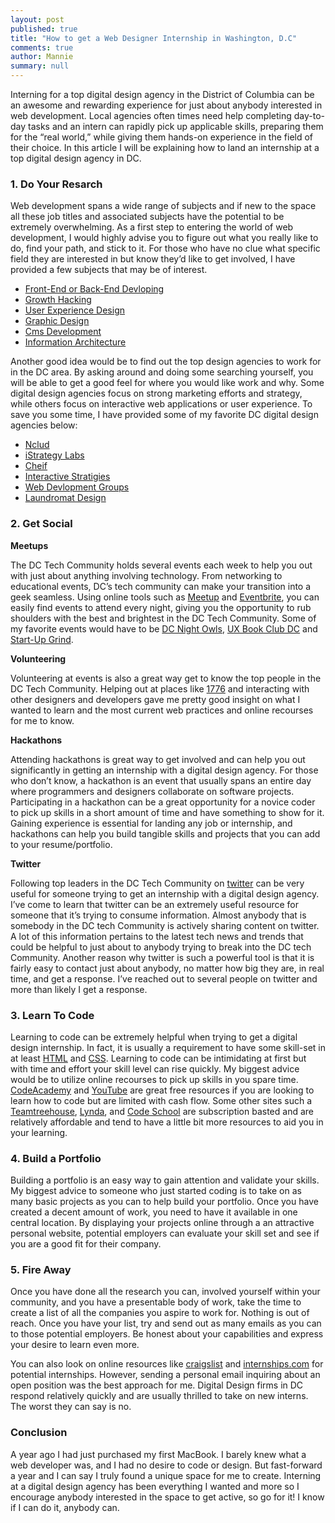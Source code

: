 ```yaml
---
layout: post
published: true
title: "How to get a Web Designer Internship in Washington, D.C"
comments: true
author: Mannie
summary: null
---
```


Interning for a top digital design agency in the District of Columbia can be an awesome and rewarding experience for just about anybody interested in web development. Local agencies often times need help completing day-to-day tasks and an intern can rapidly pick up applicable skills, preparing them for the “real world,” while giving them hands-on experience in the field of their choice. In this article I will be explaining how to land an internship at a top digital design agency in DC.

### 1. Do Your Resarch

Web development spans a wide range of subjects and if new to the space all these job titles and associated subjects have the potential to be extremely overwhelming.  As a first step to entering the world of web development, I would highly advise you to figure out what you really like to do, find your path, and stick to it. For those who have no clue what specific field they are interested in but know they’d like to get involved, I have provided a few subjects that may be of interest.

- [Front-End or Back-End Devloping](http://en.wikipedia.org/wiki/Front_and_back_ends)
- [Growth Hacking](http://en.wikipedia.org/wiki/Growth_hacking)
- [User Experience Design](http://en.wikipedia.org/wiki/User_experience_design)
- [Graphic Design](http://en.wikipedia.org/wiki/Graphic_design)
- [Cms Development](http://en.wikipedia.org/wiki/Content_management_system)
- [Information Architecture](http://en.wikipedia.org/wiki/Information_architecture)

Another good idea would be to find out the top design agencies to work for in the DC area. By asking around and doing some searching yourself, you will be able to get a good feel for where you would like work and why. Some digital design agencies focus on strong marketing efforts and strategy, while others focus on interactive web applications or user experience.  To save you some time, I have provided some of my favorite DC digital design agencies below:

- [Nclud](http://nclud.com/)
- [iStrategy Labs](http://istrategylabs.com/)
- [Cheif](http://www.mybigchief.com/)
- [Interactive Stratigies](http://www.interactivestrategies.com/)
- [Web Devlopment Groups](http://www.webdevelopmentgroup.com/)
- [Laundromat Design](http://laundromatdesign.com/)

### 2. Get Social

**Meetups**

The DC Tech Community holds several events each week to help you out with just about anything involving technology. From networking to educational events, DC’s tech community can make your transition into a geek seamless.  Using online tools such as [Meetup](http://www.meetup.com/) and [Eventbrite](http://www.eventbrite.com/directory?q=tech+event&loc=Washington%2C+DC), you can easily find events to attend every night, giving you the opportunity to rub shoulders with the best and brightest in the DC Tech Community. Some of my favorite events would have to be [DC Night Owls](http://www.meetup.com/dcnightowls/), [UX Book Club DC](http://www.meetup.com/Washington-DC-UX-Book-Club/) and [Start-Up Grind](http://startupgrind.com/washington-dc/).

**Volunteering**

Volunteering at events is also a great way get to know the top people in the DC Tech Community. Helping out at places like [1776](http://1776dc.com/) and interacting with other designers and developers gave me pretty good insight on what I wanted to learn and the most current web practices and online recourses for me to know.

**Hackathons**

Attending hackathons is great way to get involved and can help you out significantly in getting an internship with a digital design agency.  For those who don’t know, a hackathon is an event that usually spans an entire day where programmers and designers collaborate on software projects.  Participating in a hackathon can be a great opportunity for a novice coder to pick up skills in a short amount of time and have something to show for it. Gaining experience is essential for landing any job or internship, and hackathons can help you build tangible skills and projects that you can add to your resume/portfolio.

**Twitter**

Following top leaders in the DC Tech Community on [twitter](https://twitter.com/) can be very useful for someone trying to get an internship with a digital design agency. I’ve come to learn that twitter can be an extremely useful resource for someone that it’s trying to consume information. Almost anybody that is somebody in the DC tech Community is actively sharing content on twitter. A lot of this information pertains to the latest tech news and trends that could be helpful to just about to anybody trying to break into the DC tech Community. Another reason why twitter is such a powerful tool is that it is fairly easy to contact just about anybody, no matter how big they are, in real time, and get a response. I’ve reached out to several people on twitter and more than likely I get a response.

### 3. Learn To Code

Learning to code can be extremely helpful when trying to get a digital design internship. In fact, it is usually a requirement to have some skill-set in at least [HTML](http://en.wikipedia.org/wiki/HTML) and [CSS](http://en.wikipedia.org/wiki/Cascading_Style_Sheets). Learning to code can be intimidating at first but with time and effort your skill level can rise quickly. My biggest advice would be to utilize online recourses to pick up skills in you spare time. [CodeAcademy](http://www.codecademy.com/) and [YouTube](http://www.youtube.com/) are great free resources if you are looking to learn how to code but are limited with cash flow. Some other sites such a [Teamtreehouse](http://teamtreehouse.com), [Lynda](http://www.lynda.com/), and [Code School](https://www.codeschool.com/) are subscription basted and are relatively affordable and tend to have a little bit more resources to aid you in your learning.

### 4. Build a Portfolio

Building a portfolio is an easy way to gain attention and validate your skills. My biggest advice to someone who just started coding is to take on as many basic projects as you can to help build your portfolio. Once you have created a decent amount of work, you need to have it available in one central location. By displaying your projects online through a an attractive personal website, potential employers can evaluate your skill set and see if you are a good fit for their company.

### 5. Fire Away

Once you have done all the research you can, involved yourself within your community, and you have a presentable body of work, take the time to create a list of all the companies you aspire to work for.  Nothing is out of reach. Once you have your list, try and send out as many emails as you can to those potential employers. Be honest about your capabilities and express your desire to learn even more.

You can also look on online resources like [craigslist](http://www.craigslist.org/) and [internships.com](http://www.internships.com/) for potential internships. However, sending a personal email inquiring about an open position was the best approach for me.  Digital Design firms in DC respond relatively quickly and are usually thrilled to take on new interns. The worst they can say is no.

### Conclusion

A year ago I had just purchased my first MacBook. I barely knew what a web developer was, and I had no desire to code or design. But fast-forward a year and I can say I truly found a unique space for me to create.  Interning at a digital design agency has been everything I wanted and more so I encourage anybody interested in the space to get active, so go for it! I know if I can do it, anybody can.